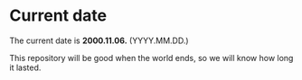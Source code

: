 # Current date

The current date is **2000.11.06.** (YYYY.MM.DD.)

This repository will be good when the world ends, so we will know how long it lasted.